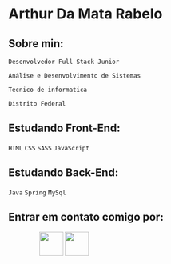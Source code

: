 # Arthur Da Mata Rabelo

## Sobre min:

`Desenvolvedor Full Stack Junior`

`Análise e Desenvolvimento de Sistemas`
   
`Tecnico de informatica`

`Distrito Federal`

## Estudando Front-End: 

`HTML` `CSS` `SASS` `JavaScript`
       
## Estudando Back-End: 

`Java` `Spring` `MySql`

## Entrar em contato comigo por:


⠀⠀⠀⠀⠀⠀<code><a href="https://www.linkedin.com/in/arthur-da-mata-rabelo-5663871b6"><img width="48px" src="https://img.icons8.com/wired/64/000000/linkedin--v1.png" /></a></code> <code><a href="https://api.whatsapp.com/send?phone=5561995022477"><img width="48px" src="https://img.icons8.com/wired/64/000000/whatsapp.png" /></a></code>

